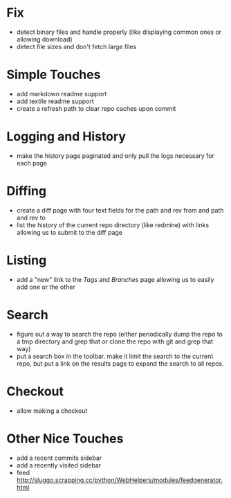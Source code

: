 # Fix #

* detect binary files and handle properly (like displaying common ones or allowing download)
* detect file sizes and don't fetch large files

# Simple Touches #

* add markdown readme support
* add textile readme support
* create a refresh path to clear repo caches upon commit

# Logging and History #

* make the history page paginated and only pull the logs necessary for each page

# Diffing #

* create a diff page with four text fields for the path and rev from and path and rev to
* list the history of the current repo directory (like redmine) with links allowing us to submit to the diff page

# Listing #

* add a "new" link to the *Tags* and *Branches*  page allowing us to easily add one or the other

# Search #

* figure out a way to search the repo (either periodically dump the repo to a tmp directory and grep that or clone the repo with git and grep that way)
* put a search box in the toolbar. make it limit the search to the current repo, but put a link on the results page to expand the search to all repos. 

# Checkout #

* allow making a checkout

# Other Nice Touches #

* add a recent commits sidebar
* add a recently visited sidebar
* feed http://sluggo.scrapping.cc/python/WebHelpers/modules/feedgenerator.html
